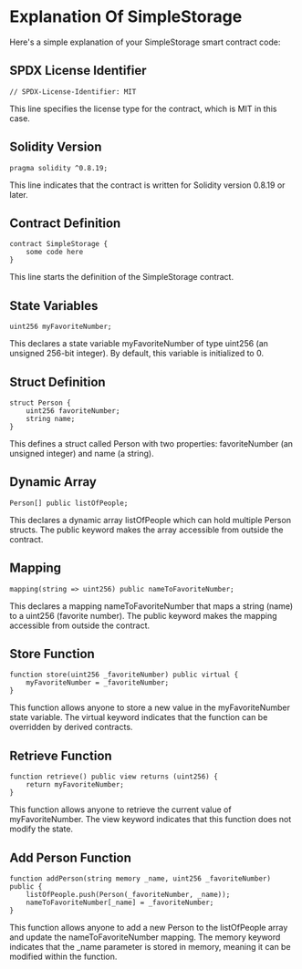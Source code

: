 # Explanation Of SimpleStorage

Here's a simple explanation of your SimpleStorage smart contract code:

## SPDX License Identifier

```solidity
// SPDX-License-Identifier: MIT
```

This line specifies the license type for the contract, which is MIT in this case.

## Solidity Version

```solidity
pragma solidity ^0.8.19;
```

This line indicates that the contract is written for Solidity version 0.8.19 or later.

## Contract Definition

```solidity
contract SimpleStorage {
    some code here
}
```

This line starts the definition of the SimpleStorage contract.

## State Variables

```solidity
uint256 myFavoriteNumber;
```

This declares a state variable myFavoriteNumber of type uint256 (an unsigned 256-bit integer).
By default, this variable is initialized to 0.

## Struct Definition

```solidity
struct Person {
    uint256 favoriteNumber;
    string name;
}
```

This defines a struct called Person with two properties: favoriteNumber (an unsigned integer) and name (a string).

## Dynamic Array

```solidity
Person[] public listOfPeople;
```

This declares a dynamic array listOfPeople which can hold multiple Person structs.
The public keyword makes the array accessible from outside the contract.

## Mapping

```solidity
mapping(string => uint256) public nameToFavoriteNumber;
```

This declares a mapping nameToFavoriteNumber that maps a string (name) to a uint256 (favorite number).
The public keyword makes the mapping accessible from outside the contract.

## Store Function

```solidity
function store(uint256 _favoriteNumber) public virtual {
    myFavoriteNumber = _favoriteNumber;
}
```

This function allows anyone to store a new value in the myFavoriteNumber state variable.
The virtual keyword indicates that the function can be overridden by derived contracts.

## Retrieve Function

```solidity
function retrieve() public view returns (uint256) {
    return myFavoriteNumber;
}
```

This function allows anyone to retrieve the current value of myFavoriteNumber.
The view keyword indicates that this function does not modify the state.

## Add Person Function

```solidity
function addPerson(string memory _name, uint256 _favoriteNumber) public {
    listOfPeople.push(Person(_favoriteNumber, _name));
    nameToFavoriteNumber[_name] = _favoriteNumber;
}
```

This function allows anyone to add a new Person to the listOfPeople array and update the nameToFavoriteNumber mapping.
The memory keyword indicates that the _name parameter is stored in memory, meaning it can be modified within the function.
